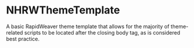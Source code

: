 NHRWThemeTemplate
=================

A basic RapidWeaver theme template that allows for the majority of theme-related scripts to be located after the closing body tag, as is considered best practice.